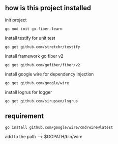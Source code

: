 ## how is this project installed 

init project
```shell
go mod init go-fiber-learn
```

install testify for unit test
```shell
go get github.com/stretchr/testify
```

install framework go fiber v2
```shell
go get github.com/gofiber/fiber/v2
```

install google wire for dependency injection
```shell
go get github.com/google/wire
```

install logrus for logger
```shell
go get github.com/sirupsen/logrus
```

## requirement

```shell
go install github.com/google/wire/cmd/wire@latest
```
add to the path --> $GOPATH/bin/wire
